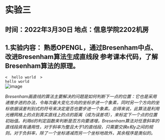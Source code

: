 # 实验三
## 时间：2022年3月30日  地点：信息学院2202机房
## 1.实验内容：  熟悉OPENGL，通过Bresenham中点、改进Bresenham算法生成直线段  参考课本代码，了解Bresenham算法的原理。

`<  hello world  >`    
```hello world```  
![image](https://github.com/Polaris1491319352/Graphics/blob/main/image/work_3.jpg)

_Bresenham画直线的算法主要解决的问题是如何判断下一点的位置：它也是采用递推步进的办法，令每次最大变化方向的坐标步进一个象素，同时另一个方向的坐标依据误差判别式的符号来决定是否也要步进一个象素。总得来说，此算法是利用光栅网格上的点到真实直线上的点的距离（成为误差项），来标定下一个点的位置初始值。利用d的判定函数来判断是否方向要递增。Bresenham算法对任意斜率的直线段具有通用性，对于斜率为整且大于1的直线段，只需要交换x和y之间的规则。对于负斜率，除了一个坐标递减而另一个坐标地政外，其余程序是类似的。_

